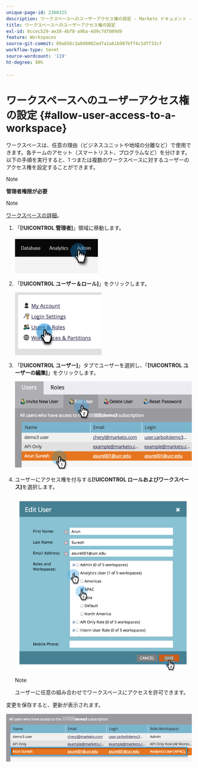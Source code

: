 ```yaml
---
unique-page-id: 2360325
description: ワークスペースへのユーザーアクセス権の設定 - Marketo ドキュメント - 製品ドキュメント
title: ワークスペースへのユーザーアクセス権の設定
exl-id: 8ccec529-ae28-4bf8-a9ba-4d9c7df809d9
feature: Workspaces
source-git-commit: 09a656c3a0d0002edfa1a61b987bff4c1dff33cf
workflow-type: tm+mt
source-wordcount: '119'
ht-degree: 90%

---
```


# ワークスペースへのユーザーアクセス権の設定 {#allow-user-access-to-a-workspace}

ワークスペースは、任意の理由（ビジネスユニットや地域の分離など）で使用できます。各チームのアセット（スマートリスト、プログラムなど）を分けます。 以下の手順を実行すると、1 つまたは複数のワークスペースに対するユーザーのアクセス権を設定することができます。

>[!NOTE]
>
>**管理者権限が必要**

>[!NOTE]
>
>[ワークスペースの詳細](/help/marketo/product-docs/administration/workspaces-and-person-partitions/understanding-workspaces-and-person-partitions.md)。

1. 「**[!UICONTROL 管理者]**」領域に移動します。

   ![](assets/allow-user-access-to-a-workspace-1.png)

1. 「**[!UICONTROL ユーザー＆ロール]**」をクリックします。

   ![](assets/allow-user-access-to-a-workspace-2.png)

1. 「**[!UICONTROL ユーザー]**」タブでユーザーを選択し、「**[!UICONTROL ユーザーの編集]**」をクリックします。

   ![](assets/allow-user-access-to-a-workspace-3.png)

1. ユーザーにアクセス権を付与する&#x200B;**[!UICONTROL ロールおよびワークスペース]**&#x200B;を選択します。

   ![](assets/allow-user-access-to-a-workspace-4.png)

   >[!NOTE]
   >
   >ユーザーに任意の組み合わせでワークスペースにアクセスを許可できます。

変更を保存すると、更新が表示されます。

![](assets/allow-user-access-to-a-workspace-5.png)
